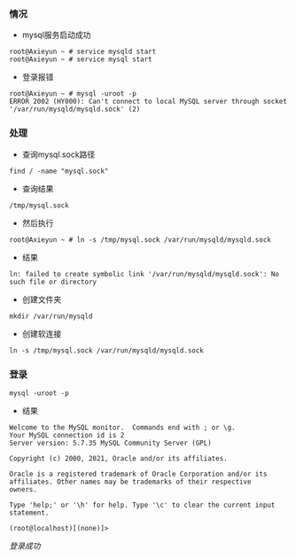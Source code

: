 ### 情况

* mysql服务启动成功
~~~shell
root@Axieyun ~ # service mysqld start
root@Axieyun ~ # service mysql start       
~~~

* 登录报错
~~~shell
root@Axieyun ~ # mysql -uroot -p     
ERROR 2002 (HY000): Can't connect to local MySQL server through socket '/var/run/mysqld/mysqld.sock' (2)
~~~



### 处理

* 查询mysql.sock路径
~~~shell
find / -name "mysql.sock"
~~~
* 查询结果
~~~shell
/tmp/mysql.sock
~~~



* 然后执行
~~~shell
root@Axieyun ~ # ln -s /tmp/mysql.sock /var/run/mysqld/mysqld.sock   
~~~
* 结果
~~~shell
ln: failed to create symbolic link '/var/run/mysqld/mysqld.sock': No such file or directory
~~~


* 创建文件夹
~~~shell
mkdir /var/run/mysqld
~~~

* 创建软连接
~~~shell
ln -s /tmp/mysql.sock /var/run/mysqld/mysqld.sock    
~~~


### 登录
~~~shell
mysql -uroot -p   
~~~


* 结果
~~~shell
Welcome to the MySQL monitor.  Commands end with ; or \g.
Your MySQL connection id is 2
Server version: 5.7.35 MySQL Community Server (GPL)

Copyright (c) 2000, 2021, Oracle and/or its affiliates.

Oracle is a registered trademark of Oracle Corporation and/or its
affiliates. Other names may be trademarks of their respective
owners.

Type 'help;' or '\h' for help. Type '\c' to clear the current input statement.

(root@localhost)[(none)]>
~~~

*登录成功*